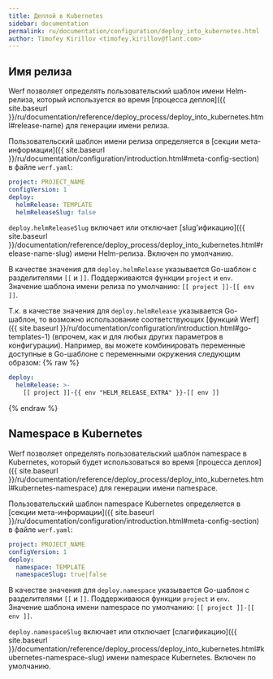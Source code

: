 ```yaml
---
title: Деплой в Kubernetes
sidebar: documentation
permalink: ru/documentation/configuration/deploy_into_kubernetes.html
author: Timofey Kirillov <timofey.kirillov@flant.com>
---
```


## Имя релиза

Werf позволяет определять пользовательский шаблон имени Helm-релиза, который используется во время [процесса деплоя]({{ site.baseurl }}/ru/documentation/reference/deploy_process/deploy_into_kubernetes.html#release-name) для генерации имени релиза.

Пользовательский шаблон имени релиза определяется в [секции мета-информации]({{ site.baseurl }}/ru/documentation/configuration/introduction.html#meta-config-section) в файле `werf.yaml`:

```yaml
project: PROJECT_NAME
configVersion: 1
deploy:
  helmRelease: TEMPLATE
  helmReleaseSlug: false
```

`deploy.helmReleaseSlug` включает или отключает [slug'ификацию]({{ site.baseurl }}/documentation/reference/deploy_process/deploy_into_kubernetes.html#release-name-slug) имени Helm-релиза. Включен по умолчанию.

В качестве значения для `deploy.helmRelease` указывается Go-шаблон с разделителями `[[` и `]]`. Поддерживаются функции `project` и `env`. Значение шаблона имени релиза по умолчанию: `[[ project ]]-[[ env ]]`.

Т.к. в качестве значения для `deploy.helmRelease` указывается Go-шаблон, то возможно использование соответствующих [функций Werf]({{ site.baseurl }}/ru/documentation/configuration/introduction.html#go-templates-1) (впрочем, как и для любых других параметров в конфигурации). Например, вы можете комбинировать переменные доступные в Go-шаблоне с переменными окружения следующим образом:
{% raw %}
```yaml
deploy:
  helmRelease: >-
    [[ project ]]-{{ env "HELM_RELEASE_EXTRA" }}-[[ env ]]
```
{% endraw %}

## Namespace в Kubernetes 

Werf позволяет определять пользовательский шаблон namespace в Kubernetes, который будет использоваться во время [процесса деплоя]({{ site.baseurl }}/ru/documentation/reference/deploy_process/deploy_into_kubernetes.html#kubernetes-namespace) для генерации имени namespace.

Пользовательский шаблон namespace Kubernetes определяется в [секции мета-информации]({{ site.baseurl }}/ru/documentation/configuration/introduction.html#meta-config-section) в файле `werf.yaml`:


```yaml
project: PROJECT_NAME
configVersion: 1
deploy:
  namespace: TEMPLATE
  namespaceSlug: true|false
```

В качестве значения для `deploy.namespace` указывается Go-шаблон с разделителями `[[` и `]]`. Поддерживаюся функции `project` и `env`. Значение шаблона имени namespace по умолчанию: `[[ project ]]-[[ env ]]`.

`deploy.namespaceSlug` включает или отключает [слагификацию]({{ site.baseurl }}/documentation/reference/deploy_process/deploy_into_kubernetes.html#kubernetes-namespace-slug) имени namespace Kubernetes. Включен по умолчанию.
